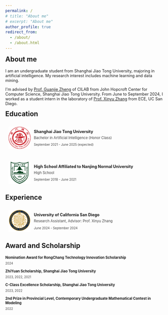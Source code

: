```yaml
---
permalink: /
# title: "About me"
# excerpt: "About me"
author_profile: true
redirect_from: 
  - /about/
  - /about.html
---
```


<h2 style="margin-top: 1px">About me</h2>
<p style="font-size: 0.9em;"> 
I am an undergraduate student from Shanghai Jiao Tong University, majoring in artificial intelligence. My research interest includes machine learning and data mining. 

<p style="font-size: 0.9em;"> 
I'm advised by <a href="https://jhc.sjtu.edu.cn/~gjzheng/">Prof. Guanjie Zheng</a> of CILAB from John Hopcroft Center for Computer Science, Shanghai Jiao Tong University. From June to September 2024, I worked as a student intern in the laboratory of <a href="http://xyzhang.ucsd.edu/">Prof. Xinyu Zhang</a> from ECE, UC San Diego.
</p>

<h2 style="margin-top: 1px">Education</h2>

<div style="display: flex; align-items: center; padding: 10px; margin: 10px 0;">
    <img src="/images/sjtu.png" alt="Education Icon" style="width: 70px; height: 70px; margin-right: 10px; margin-bottom: 10px; object-fit: fill;">
    <div>
        <h3 style="margin: 0; font-size: 0.9em;">Shanghai Jiao Tong University</h3>
        <p style="margin: 5px 0; color: #444; font-size: 0.8em;">Bachelor in Artificial Intelligence (Honor Class)</p>
        <p style="color: #444; font-size: 0.7em;">September 2021 - June 2025 (expected)</p>
    </div>
</div>


<div style="display: flex; align-items: center; padding: 10px; margin: 10px 0;">
    <img src="/images/nsfz.png" alt="Education Icon" style="width: 70px; height: 70px; margin-right: 10px; margin-bottom: 10px; object-fit: fill;">
    <div>
        <h3 style="margin: 0; font-size: 0.9em;">High School Affiliated to Nanjing Normal University</h3>
        <p style="margin: 5px 0; color: #444; font-size: 0.8em;">High School</p>
        <p style="color: #444; font-size: 0.7em;">September 2018 - June 2021</p>
    </div>
</div>

<h2 style="margin-top: 1px">Experience</h2>


<div style="display: flex; align-items: center; padding: 10px; margin: 10px 0;">
    <img src="/images/ucsd.svg" alt="Education Icon" style="width: 70px; height: 70px; margin-right: 10px; margin-bottom: 10px; object-fit: fill;">
    <div>
        <h3 style="margin: 0; font-size: 0.9em;">University of California San Diego</h3>
        <p style="margin: 5px 0; color: #444; font-size: 0.8em;">Research Assistant, Advisor: Prof. Xinyu Zhang</p>
        <p style="color: #444; font-size: 0.7em;">June 2024 - September 2024</p>
    </div>
</div>

<h2 style="margin-top: 1px">Award and Scholarship</h2>
<h4 style="margin: 0; font-size: 0.8em;">Nomination Award for RongChang Technology Innovation Scholarship</h4>
<p style="margin: 6px 0; color: #444; font-size: 0.7em;">2024</p>
<h4 style="margin: 0; margin-top: 12px; font-size: 0.8em;">ZhiYuan Scholarship, Shanghai Jiao Tong University</h4>
<p style="margin: 6px 0; color: #444; font-size: 0.7em;">2023, 2022, 2021</p>
<h4 style="margin: 0; margin-top: 12px; font-size: 0.8em;">C-Class Excellence Scholarship, Shanghai Jiao Tong University</h4>
<p style="margin: 6px 0; color: #444; font-size: 0.7em;">2023, 2022</p>
<h4 style="margin: 0; margin-top: 12px; font-size: 0.8em;">2nd Prize in Provincial Level, Contemporary Undergraduate Mathematical Contest in Modeling</h4>
<p style="margin: 6px 0; color: #444; font-size: 0.7em;">2022</p>

